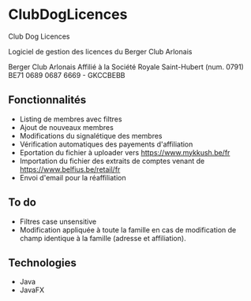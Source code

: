 # ClubDogLicences
Club Dog Licences

Logiciel de gestion des licences du Berger Club Arlonais

Berger Club Arlonais
Affilié à la Société Royale Saint-Hubert (num. 0791)
BE71 0689 0687 6669 - GKCCBEBB

## Fonctionnalités
- Listing de membres avec filtres
- Ajout de nouveaux membres
- Modifications du signalétique des membres
- Vérification automatiques des payements d'affiliation
- Eportation du fichier à uploader vers https://www.mykkush.be/fr
- Importation du fichier des extraits de comptes venant de https://www.belfius.be/retail/fr
- Envoi d'email pour la réaffiliation

## To do
- Filtres case unsensitive
- Modification appliquée à toute la famille en cas de modification de champ identique à la famille (adresse et affiliation).

## Technologies
- Java
- JavaFX



